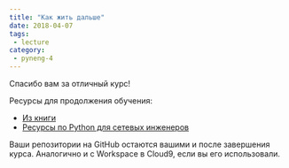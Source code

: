 ```yaml
---
title: "Как жить дальше"
date: 2018-04-07
tags:
 - lecture
category:
 - pyneng-4
---
```


Спасибо вам за отличный курс!

Ресурсы для продолжения обучения:

* [Из книги](https://natenka.gitbooks.io/pyneng/content/resources/)
* [Ресурсы по Python для сетевых инженеров](https://natenka.github.io/pyneng-resources/)

Ваши репозитории на GitHub остаются вашими и после завершения курса.
Аналогично и с Workspace в Cloud9, если вы его использовали.

